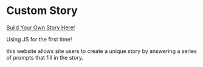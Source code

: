 # Custom Story

[Build Your Own Story Here!](https://gracemarsh.github.io/custom-story/)

Using JS for the first time! 

this website allows site users to create a unique story by answering a series of prompts that fill in the story.
